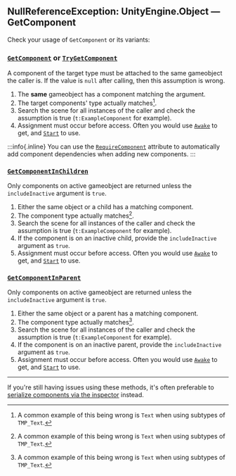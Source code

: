 ## NullReferenceException: UnityEngine.Object — GetComponent
Check your usage of `GetComponent` or its variants:  
### [`GetComponent`](https://docs.unity3d.com/ScriptReference/GameObject.GetComponent.html) or [`TryGetComponent`](https://docs.unity3d.com/ScriptReference/GameObject.TryGetComponent.html)
A component of the target type must be attached to the same gameobject the caller is. If the value is `null` after calling, then this assumption is wrong.
1. The **same** gameobject has a component matching the argument.
1. The target components' type actually matches[^1].  
1. Search the scene for all instances of the caller and check the assumption is true (`t:ExampleComponent` for example).
1. Assignment must occur before access. Often you would use [`Awake`](https://docs.unity3d.com/ScriptReference/MonoBehaviour.Awake.html) to get, and [`Start`](https://docs.unity3d.com/ScriptReference/MonoBehaviour.Start.html) to use.

:::info{.inline}
You can use the [`RequireComponent`](https://docs.unity3d.com/ScriptReference/RequireComponent.html) attribute to automatically add component dependencies when adding new components.
:::  

### [`GetComponentInChildren`](https://docs.unity3d.com/ScriptReference/GameObject.GetComponentInChildren.html)
Only components on active gameobject are returned unless the `includeInactive` argument is `true`.
1. Either the same object or a child has a matching component.
1. The component type actually matches[^1].  
1. Search the scene for all instances of the caller and check the assumption is true (`t:ExampleComponent` for example).
1. If the component is on an inactive child, provide the `includeInactive` argument as `true`.
1. Assignment must occur before access. Often you would use [`Awake`](https://docs.unity3d.com/ScriptReference/MonoBehaviour.Awake.html) to get, and [`Start`](https://docs.unity3d.com/ScriptReference/MonoBehaviour.Start.html) to use.

### [`GetComponentInParent`](https://docs.unity3d.com/ScriptReference/GameObject.GetComponentInParent.html)
Only components on active gameobject are returned unless the `includeInactive` argument is `true`.
1. Either the same object or a parent has a matching component.
1. The component type actually matches[^1].  
1. Search the scene for all instances of the caller and check the assumption is true (`t:ExampleComponent` for example).
1. If the component is on an inactive parent, provide the `includeInactive` argument as `true`.
1. Assignment must occur before access. Often you would use [`Awake`](https://docs.unity3d.com/ScriptReference/MonoBehaviour.Awake.html) to get, and [`Start`](https://docs.unity3d.com/ScriptReference/MonoBehaviour.Start.html) to use.

---

If you're still having issues using these methods, it's often preferable to [serialize components via the inspector](../../../References/Serializing%20Component%20References.md) instead.

[^1]: A common example of this being wrong is `Text` when using subtypes of `TMP_Text`.